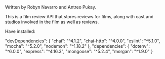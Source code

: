 Written by Robyn Navarro and Antreo Pukay.

This is a film review API that stores reviews for films, along with cast and studios involved in the film as well as reviews. 

Have installed:

"devDependencies": {
    "chai": "^4.1.2",
    "chai-http": "^4.0.0",
    "eslint": "^5.1.0",
    "mocha": "^5.2.0",
    "nodemon": "^1.18.2"
  },
  "dependencies": {
    "dotenv": "^6.0.0",
    "express": "^4.16.3",
    "mongoose": "^5.2.4",
    "morgan": "^1.9.0"
  }